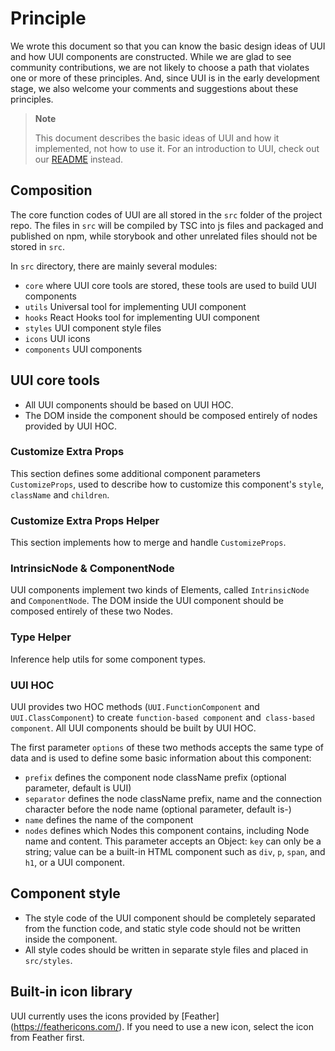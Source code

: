 # Principle

We wrote this document so that you can know the basic design ideas of UUI and how UUI components are constructed. While we are glad to see community contributions, we are not likely to choose a path that violates one or more of these principles. And, since UUI is in the early development stage, we also welcome your comments and suggestions about these principles.

> **Note**
>
> This document describes the basic ideas of UUI and how it implemented, not how to use it.
> For an introduction to UUI, check out our [README](https://github.com/HackPlan/UUI) instead.

## Composition

The core function codes of UUI are all stored in the `src` folder of the project repo. The files in `src` will be compiled by TSC into js files and packaged and published on npm, while storybook and other unrelated files should not be stored in `src`.

In `src` directory, there are mainly several modules:

* `core` where UUI core tools are stored, these tools are used to build UUI components
* `utils` Universal tool for implementing UUI component
* `hooks` React Hooks tool for implementing UUI component
* `styles` UUI component style files
* `icons` UUI icons
* `components` UUI components

## UUI core tools

* All UUI components should be based on UUI HOC.
* The DOM inside the component should be composed entirely of nodes provided by UUI HOC.

### Customize Extra Props

This section defines some additional component parameters `CustomizeProps`, used to describe how to customize this component's `style`, `className` and `children`.

### Customize Extra Props Helper

This section implements how to merge and handle `CustomizeProps`.

### IntrinsicNode & ComponentNode

UUI components implement two kinds of Elements, called `IntrinsicNode` and `ComponentNode`. The DOM inside the UUI component should be composed entirely of these two Nodes.

### Type Helper

Inference help utils for some component types.

### UUI HOC

UUI provides two HOC methods (`UUI.FunctionComponent` and` UUI.ClassComponent`) to create `function-based component` and` class-based component`. All UUI components should be built by UUI HOC.

The first parameter `options` of these two methods accepts the same type of data and is used to define some basic information about this component:

* `prefix` defines the component node className prefix (optional parameter, default is UUI)
* `separator` defines the node className prefix, name and the connection character before the node name (optional parameter, default is-)
* `name` defines the name of the component
* `nodes` defines which Nodes this component contains, including Node name and content. This parameter accepts an Object: `key` can only be a string; value can be a built-in HTML component such as `div`, `p`, `span`, and `h1`, or a UUI component.

## Component style

* The style code of the UUI component should be completely separated from the function code, and static style code should not be written inside the component.
* All style codes should be written in separate style files and placed in `src/styles`.

## Built-in icon library

UUI currently uses the icons provided by [Feather] (https://feathericons.com/). If you need to use a new icon, select the icon from Feather first.